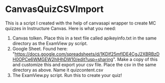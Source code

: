 # CanvasQuizCSVImport

This is a script I created with the help of canvasapi wrapper to create MC quizzes in Instructure Canvas. 
Here is what you need: 
1. Canvas tolken. Place this in a text file called apikeyinfo.txt in the same directory as the ExamView py script.
2. Google Sheet. Found here: "https://docs.google.com/spreadsheets/d/1KDlf25mfIDE4CgJ2XBRBzDH0OPCe6WMGEW2hIHhDW10/edit?usp=sharing". Make a copy of this and customize this and export your csv file. Place the csv in the same directory as above. Name it quizcontent.csv
3. The ExamView.py script. Run this to create your quiz!
